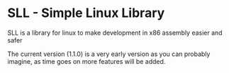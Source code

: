# SLL - Simple Linux Library

SLL is a library for linux to make development in x86 assembly easier and safer

The current version (1.1.0) is a very early version as you can probably imagine, as time goes on more features will be added.
